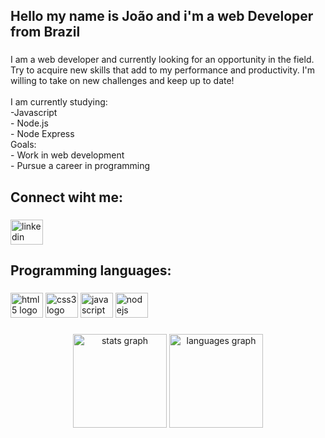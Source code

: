 <h2 align="left">Hello my name is João and i'm a web Developer from Brazil</h2>

###

<p align="left">I am a web developer and currently looking for an opportunity in the field. Try to acquire new skills that add to my performance and productivity. I'm willing to take on new challenges and keep up to date!<br><br>I am currently studying:<br>-Javascript<br>- Node.js<br>- Node Express<br>Goals:<br>- Work in web development<br>- Pursue a career in programming</p>

###

<h2 align="left">Connect wiht me:</h2>

###

<div align="left">
  <a href="https://www.linkedin.com/in/jo%C3%A3o-vitor-lino-ba109a1a3/" target="_blank">
    <img src="https://raw.githubusercontent.com/maurodesouza/profile-readme-generator/master/src/assets/icons/social/linkedin/default.svg" width="52" height="40" alt="linkedin logo"  />
  </a>
</div>

###

<h2 align="left">Programming languages:</h2>

###

<div align="left">
  <img src="https://cdn.jsdelivr.net/gh/devicons/devicon/icons/html5/html5-original.svg" height="40" width="52" alt="html5 logo"  />
  <img src="https://cdn.jsdelivr.net/gh/devicons/devicon/icons/css3/css3-original.svg" height="40" width="52" alt="css3 logo"  />
  <img src="https://cdn.jsdelivr.net/gh/devicons/devicon/icons/javascript/javascript-original.svg" height="40" width="52" alt="javascript logo"  />
  <img src="https://cdn.jsdelivr.net/gh/devicons/devicon/icons/nodejs/nodejs-original.svg" height="40" width="52" alt="nodejs logo"  />
</div>

###

<div align="center">
  <img src="https://github-readme-stats.vercel.app/api?hide_title=false&hide_rank=false&show_icons=true&include_all_commits=true&count_private=true&disable_animations=false&theme=dracula&locale=en&hide_border=false&username=Upper007" height="150" alt="stats graph"  />
  <img src="https://github-readme-stats.vercel.app/api/top-langs?locale=en&hide_title=false&layout=compact&card_width=320&langs_count=5&theme=dracula&hide_border=false&username=Upper007" height="150" alt="languages graph"  />
</div>

###



###
